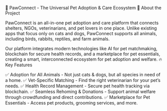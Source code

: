 🐾 PawConnect - The Universal Pet Adoption & Care Ecosystem
🚀 About the Project

PawConnect is an all-in-one pet adoption and care platform that connects shelters, NGOs, veterinarians, and pet lovers in one place. Unlike existing apps that focus only on cats and dogs, PawConnect supports all animals, including birds, rabbits, reptiles, and farm animals.

Our platform integrates modern technologies like AI for pet matchmaking, blockchain for secure health records, and a marketplace for pet essentials, creating a smart, interconnected ecosystem for pet adoption and welfare.
🔥 Key Features

✅ Adoption for All Animals - Not just cats & dogs, but all species in need of a home.
✅ Vet-Specific Matching - Find the right veterinarian for your pet’s needs.
✅ Health Record Management - Secure pet health tracking via blockchain.
✅ Seamless Rehoming & Donations - Support animal welfare through crowdfunding and direct contributions.
✅ Marketplace for Pet Essentials - Access pet products, grooming services, and more.
